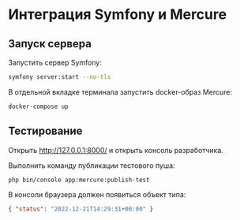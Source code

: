 # Интеграция Symfony и Mercure
## Запуск сервера

Запустить сервер Symfony:
```bash
symfony server:start --no-tls
```

В отдельной вкладке терминала запустить docker-образ Mercure:
```bash
docker-compose up
```

## Тестирование
Открыть http://127.0.0.1:8000/ и открыть консоль разработчика.

Выполнить команду публикации тестового пуша:
```bash
php bin/console app:mercure:publish-test
```
В консоли браузера должен появиться объект типа:
```json
{ "status": "2022-12-21T14:29:31+00:00" }
```